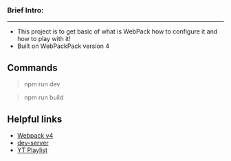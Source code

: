 ### Brief Intro:

<hr />

- This project is to get basic of what is WebPack how to configure it and how to play with it!
- Built on WebPackPack version 4

## Commands

> npm run dev

> npm run build

## Helpful links

- [Webpack v4](https://v4.webpack.js.org/)
- [dev-server](https://webpack.js.org/configuration/dev-server)
- [YT Playlist](https://www.youtube.com/playlist?list=PLYxzS__5yYQl9-x04VPyDecyPdNPAPmFQ)
